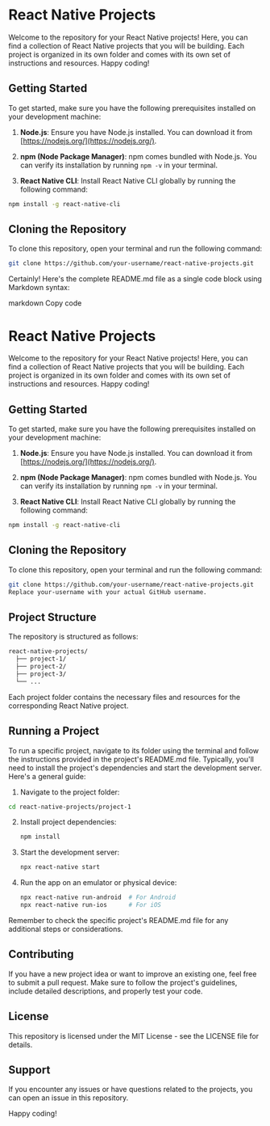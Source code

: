 # React Native Projects

Welcome to the repository for your React Native projects! Here, you can find a collection of React Native projects that you will be building. Each project is organized in its own folder and comes with its own set of instructions and resources. Happy coding!

## Getting Started

To get started, make sure you have the following prerequisites installed on your development machine:

1. **Node.js**: Ensure you have Node.js installed. You can download it from [https://nodejs.org/](https://nodejs.org/).

2. **npm (Node Package Manager)**: npm comes bundled with Node.js. You can verify its installation by running `npm -v` in your terminal.

3. **React Native CLI**: Install React Native CLI globally by running the following command:

```bash
npm install -g react-native-cli
```
## Cloning the Repository

To clone this repository, open your terminal and run the following command:

```bash
git clone https://github.com/your-username/react-native-projects.git
```


Certainly! Here's the complete README.md file as a single code block using Markdown syntax:

markdown
Copy code
# React Native Projects

Welcome to the repository for your React Native projects! Here, you can find a collection of React Native projects that you will be building. Each project is organized in its own folder and comes with its own set of instructions and resources. Happy coding!

## Getting Started

To get started, make sure you have the following prerequisites installed on your development machine:

1. **Node.js**: Ensure you have Node.js installed. You can download it from [https://nodejs.org/](https://nodejs.org/).

2. **npm (Node Package Manager)**: npm comes bundled with Node.js. You can verify its installation by running `npm -v` in your terminal.

3. **React Native CLI**: Install React Native CLI globally by running the following command:

```bash
npm install -g react-native-cli
```

## Cloning the Repository
To clone this repository, open your terminal and run the following command:

```bash
git clone https://github.com/your-username/react-native-projects.git
Replace your-username with your actual GitHub username.
```

## Project Structure
The repository is structured as follows:
```bash
react-native-projects/
  ├── project-1/
  ├── project-2/
  ├── project-3/
  └── ...
```

Each project folder contains the necessary files and resources for the corresponding React Native project.

## Running a Project
To run a specific project, navigate to its folder using the terminal and follow the instructions provided in the project's README.md file. Typically, you'll need to install the project's dependencies and start the development server. Here's a general guide:

1. Navigate to the project folder:
```bash
cd react-native-projects/project-1
```
2. Install project dependencies:
   ```bash
   npm install
   ```
3. Start the development server:
   ```bash
   npx react-native start
   ```
4. Run the app on an emulator or physical device:
   ```bash
   npx react-native run-android  # For Android
   npx react-native run-ios      # For iOS

Remember to check the specific project's README.md file for any additional steps or considerations.

## Contributing
If you have a new project idea or want to improve an existing one, feel free to submit a pull request. Make sure to follow the project's guidelines, include detailed descriptions, and properly test your code.

## License
This repository is licensed under the MIT License - see the LICENSE file for details.

## Support
If you encounter any issues or have questions related to the projects, you can open an issue in this repository.

Happy coding!
